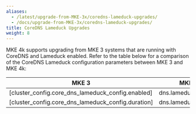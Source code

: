 ```yaml
---
aliases:
  - /latest/upgrade-from-MKE-3x/coredns-lameduck-upgrades/
  - /docs/upgrade-from-MKE-3x/coredns-lameduck-upgrades/
title: CoreDNS Lameduck Upgrades
weight: 8
---
```


MKE 4k supports upgrading from MKE 3 systems that are running with CoreDNS and
Lameduck enabled. Refer to the table below for a comparison of the CoreDNS
Lameduck configuration parameters between MKE 3 and MKE 4k:

| MKE 3                                              | MKE 4k                 |
| -------------------------------------------------- | --------------------- |
| [cluster_config.core_dns_lameduck_config.enabled]  | dns.lameduck.enabled  |
| [cluster_config.core_dns_lameduck_config.duration] | dns.lameduck.duration |

